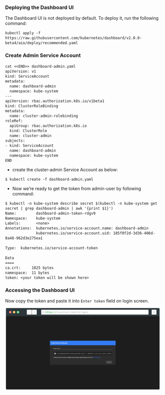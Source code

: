 ### Deploying the Dashboard UI

The Dashboard UI is not deployed by default. To deploy it, run the following command:

```
kubectl apply -f https://raw.githubusercontent.com/kubernetes/dashboard/v2.0.0-beta4/aio/deploy/recommended.yaml
```

### Create Admin Service Account

```
cat <<END>> dashboard-admin.yaml
apiVersion: v1
kind: ServiceAccount
metadata:
  name: dashboard-admin
  namespace: kube-system
---
apiVersion: rbac.authorization.k8s.io/v1beta1
kind: ClusterRoleBinding
metadata:
  name: cluster-admin-rolebinding
roleRef:
  apiGroup: rbac.authorization.k8s.io
  kind: ClusterRole
  name: cluster-admin
subjects:
- kind: ServiceAccount
  name: dashboard-admin
  namespace: kube-system
END 
```
- create the cluster-admin Service Account as below:
```
$ kubectl create -f dashboard-admin.yaml
```

- Now we’re ready to get the token from admin-user by following command:
```
$ kubectl -n kube-system describe secret $(kubectl -n kube-system get secret | grep dashboard-admin | awk '{print $1}')
Name:         dashboard-admin-token-rdgv9
Namespace:    kube-system
Labels:       <none>
Annotations:  kubernetes.io/service-account.name: dashboard-admin
              kubernetes.io/service-account.uid: 185f0f2d-3d36-406d-8a48-962d3e275ea1

Type:  kubernetes.io/service-account-token

Data
====
ca.crt:     1025 bytes
namespace:  11 bytes
token: <your token will be shown here>
```

### Accessing the Dashboard UI

Now copy the token and paste it into ```Enter token``` field on login screen.

![Alt text](https://github.com/kubernetes/dashboard/raw/master/docs/images/signin.png)


